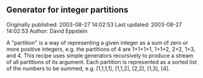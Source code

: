 ## Generator for integer partitions

Originally published: 2003-08-27 14:02:53
Last updated: 2003-08-27 14:02:53
Author: David Eppstein

A "partition" is a way of representing a given integer as a sum of zero or more positive integers, e.g. the partitions of 4 are 1+1+1+1, 1+1+2, 2+2, 1+3, and 4.  This recipe uses simple generators recursively to produce a stream of all partitions of its argument.  Each partition is represented as a sorted list of the numbers to be summed, e.g. [1,1,1,1], [1,1,2], [2,2], [1,3], [4].